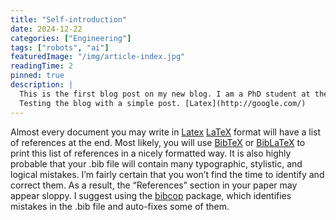 ```yaml
---
title: "Self-introduction"
date: 2024-12-22
categories: ["Engineering"]
tags: ["robots", "ai"]
featuredImage: "/img/article-index.jpg"
readingTime: 2
pinned: true
description: |
  This is the first blog post on my new blog. I am a PhD student at the University of Cambridge, working on robotics and AI.
  Testing the blog with a simple post. [Latex](http://google.com/)
---
```

Almost every document you may write in [Latex](http://google.com/) <a href="#">LaTeX</a> format will have a list of references at
the end. Most likely, you will use <a href="#">BibTeX</a> or <a href="#">BibLaTeX</a> to print this list of references
in a nicely formatted way. It is also highly probable that your .bib file will contain
many typographic, stylistic, and logical mistakes. I’m fairly certain that you won’t
find the time to identify and correct them. As a result, the “References” section in
your paper may appear sloppy. I suggest using the <a href="#">bibcop</a> package, which identifies
mistakes in the .bib file and auto-fixes some of them.
